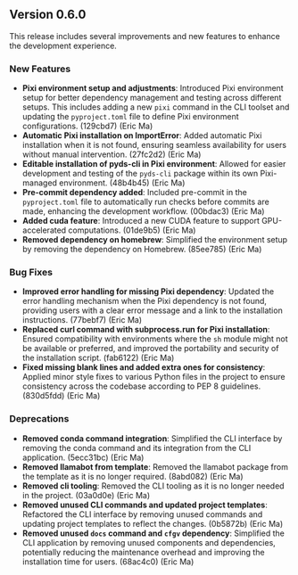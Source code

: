 ## Version 0.6.0

This release includes several improvements and new features to enhance the development experience.

### New Features

- **Pixi environment setup and adjustments**: Introduced Pixi environment setup for better dependency management and testing across different setups. This includes adding a new `pixi` command in the CLI toolset and updating the `pyproject.toml` file to define Pixi environment configurations. (129cbd7) (Eric Ma)
- **Automatic Pixi installation on ImportError**: Added automatic Pixi installation when it is not found, ensuring seamless availability for users without manual intervention. (27fc2d2) (Eric Ma)
- **Editable installation of pyds-cli in Pixi environment**: Allowed for easier development and testing of the `pyds-cli` package within its own Pixi-managed environment. (48b4b45) (Eric Ma)
- **Pre-commit dependency added**: Included pre-commit in the `pyproject.toml` file to automatically run checks before commits are made, enhancing the development workflow. (00bdac3) (Eric Ma)
- **Added cuda feature**: Introduced a new CUDA feature to support GPU-accelerated computations. (01de9b5) (Eric Ma)
- **Removed dependency on homebrew**: Simplified the environment setup by removing the dependency on Homebrew. (85ee785) (Eric Ma)

### Bug Fixes

- **Improved error handling for missing Pixi dependency**: Updated the error handling mechanism when the Pixi dependency is not found, providing users with a clear error message and a link to the installation instructions. (77bebf7) (Eric Ma)
- **Replaced curl command with subprocess.run for Pixi installation**: Ensured compatibility with environments where the `sh` module might not be available or preferred, and improved the portability and security of the installation script. (fab6122) (Eric Ma)
- **Fixed missing blank lines and added extra ones for consistency**: Applied minor style fixes to various Python files in the project to ensure consistency across the codebase according to PEP 8 guidelines. (830d5fdd) (Eric Ma)

### Deprecations

- **Removed conda command integration**: Simplified the CLI interface by removing the conda command and its integration from the CLI application. (5ecc31bc) (Eric Ma)
- **Removed llamabot from template**: Removed the llamabot package from the template as it is no longer required. (8abd082) (Eric Ma)
- **Removed cli tooling**: Removed the CLI tooling as it is no longer needed in the project. (03a0d0e) (Eric Ma)
- **Removed unused CLI commands and updated project templates**: Refactored the CLI interface by removing unused commands and updating project templates to reflect the changes. (0b5872b) (Eric Ma)
- **Removed unused `docs` command and `cfgv` dependency**: Simplified the CLI application by removing unused components and dependencies, potentially reducing the maintenance overhead and improving the installation time for users. (68ac4c0) (Eric Ma)
